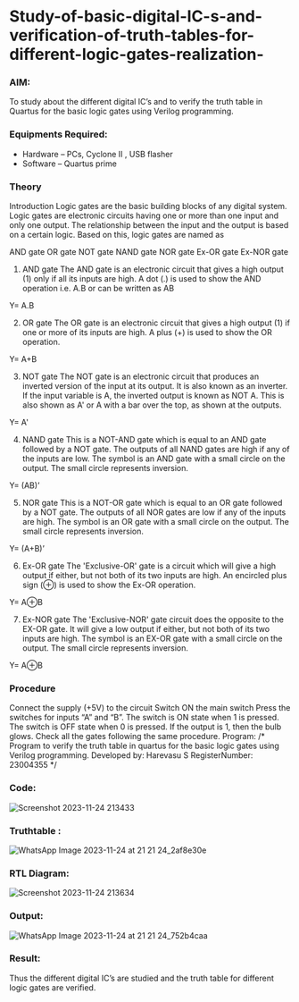 # Study-of-basic-digital-IC-s-and-verification-of-truth-tables-for-different-logic-gates-realization-
### AIM:
To study about the different digital IC’s and to verify the truth table in Quartus for the basic logic gates using Verilog programming.

### Equipments Required:
* Hardware – PCs, Cyclone II , USB flasher
* Software – Quartus prime
### Theory
Introduction
Logic gates are the basic building blocks of any digital system. Logic gates are electronic circuits having one or more than one input and only one output. The relationship between the input and the output is based on a certain logic. Based on this, logic gates are named as

AND gate
OR gate
NOT gate
NAND gate
NOR gate
Ex-OR gate
Ex-NOR gate
1) AND gate
The AND gate is an electronic circuit that gives a high output (1) only if all its inputs are high. A dot (.) is used to show the AND operation i.e. A.B or can be written as AB

Y= A.B

2) OR gate
The OR gate is an electronic circuit that gives a high output (1) if one or more of its inputs are high. A plus (+) is used to show the OR operation.

Y= A+B

3) NOT gate
The NOT gate is an electronic circuit that produces an inverted version of the input at its output. It is also known as an inverter. If the input variable is A, the inverted output is known as NOT A. This is also shown as A' or A with a bar over the top, as shown at the outputs.

Y= A'

4) NAND gate
This is a NOT-AND gate which is equal to an AND gate followed by a NOT gate. The outputs of all NAND gates are high if any of the inputs are low. The symbol is an AND gate with a small circle on the output. The small circle represents inversion.

Y= (AB)’

5) NOR gate
This is a NOT-OR gate which is equal to an OR gate followed by a NOT gate. The outputs of all NOR gates are low if any of the inputs are high. The symbol is an OR gate with a small circle on the output. The small circle represents inversion.

Y= (A+B)’

6) Ex-OR gate
The 'Exclusive-OR' gate is a circuit which will give a high output if either, but not both of its two inputs are high. An encircled plus sign (⊕) is used to show the Ex-OR operation.

Y= A⊕B

7) Ex-NOR gate
The 'Exclusive-NOR' gate circuit does the opposite to the EX-OR gate. It will give a low output if either, but not both of its two inputs are high. The symbol is an EX-OR gate with a small circle on the output. The small circle represents inversion.

Y= A⊕B

### Procedure
Connect the supply (+5V) to the circuit
Switch ON the main switch
Press the switches for inputs “A” and “B”. The switch is ON state when 1 is pressed. The switch is OFF state when 0 is pressed.
If the output is 1, then the bulb glows.
Check all the gates following the same procedure.
Program:
/*
Program to verify the truth table in quartus for the basic logic gates using Verilog programming.
Developed by: Harevasu S
RegisterNumber: 23004355 
*/


### Code:


![Screenshot 2023-11-24 213433](https://github.com/Harevasu/Study-of-basic-digital-IC-s-and-verification-of-truth-tables-for-different-logic-gates-realization-/assets/147985044/1ee40028-b11d-4587-8e12-4f6b77b07792)

### Truthtable :


![WhatsApp Image 2023-11-24 at 21 21 24_2af8e30e](https://github.com/Harevasu/Study-of-basic-digital-IC-s-and-verification-of-truth-tables-for-different-logic-gates-realization-/assets/147985044/faecdcd7-bf30-4f27-b68a-0da2e9ba6ce9)


### RTL Diagram:


![Screenshot 2023-11-24 213634](https://github.com/Harevasu/Study-of-basic-digital-IC-s-and-verification-of-truth-tables-for-different-logic-gates-realization-/assets/147985044/7832ab50-0caf-4932-b849-64bf298bf1fd)

### Output:


![WhatsApp Image 2023-11-24 at 21 21 24_752b4caa](https://github.com/Harevasu/Study-of-basic-digital-IC-s-and-verification-of-truth-tables-for-different-logic-gates-realization-/assets/147985044/75f60052-61fa-4474-98fa-02b72442971c)


### Result:
Thus the different digital IC’s are studied and the truth table for different logic gates are verified.
